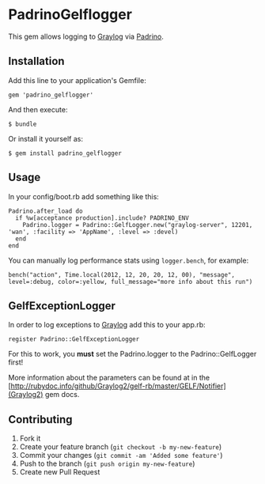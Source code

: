 # PadrinoGelflogger

This gem allows logging to [Graylog](http://graylog2.org/) via [Padrino](padrinorb.com).

## Installation

Add this line to your application's Gemfile:

    gem 'padrino_gelflogger'

And then execute:

    $ bundle

Or install it yourself as:

    $ gem install padrino_gelflogger

## Usage
In your config/boot.rb add something like this:

    Padrino.after_load do
      if %w[acceptance production].include? PADRINO_ENV
        Padrino.logger = Padrino::GelfLogger.new("graylog-server", 12201, 'wan', :facility => 'AppName', :level => :devel)
      end
    end

You can manually log performance stats using `logger.bench`, for example:

    bench("action", Time.local(2012, 12, 20, 20, 12, 00), "message", level=:debug, color=:yellow, full_message="more info about this run")

## GelfExceptionLogger
In order to log exceptions to [Graylog](http://graylog2.org/) add this to your app.rb:

    register Padrino::GelfExceptionLogger 

For this to work, you __must__ set the Padrino.logger to the Padrino::GelfLogger first!


More information about the parameters can be found at in the  [http://rubydoc.info/github/Graylog2/gelf-rb/master/GELF/Notifier](Graylog2) gem docs. 

## Contributing

1. Fork it
2. Create your feature branch (`git checkout -b my-new-feature`)
3. Commit your changes (`git commit -am 'Added some feature'`)
4. Push to the branch (`git push origin my-new-feature`)
5. Create new Pull Request
